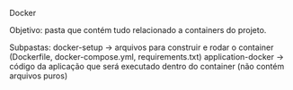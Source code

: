 
Docker

Objetivo: pasta que contém tudo relacionado a containers do projeto.

Subpastas:
docker-setup → arquivos para construir e rodar o container (Dockerfile, docker-compose.yml, requirements.txt)
application-docker → código da aplicação que será executado dentro do container (não contém arquivos puros)
